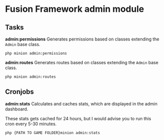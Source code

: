 # Fusion Framework admin module


## Tasks

**admin:permissions**
Generates permissions based on classes extending the ```Admin``` base class.

```php minion admin:permissions```

**admin:routes**
Generates routes based on classes extending the ```Admin``` base class.

```php minion admin:routes```

## Cronjobs

**admin:stats**
Calculates and caches stats, which are displayed in the admin dashboard.

These stats gets cached for 24 hours, but I would advise you to run this cron every 5-30 minutes.

```php {PATH TO GAME FOLDER}minion admin:stats```